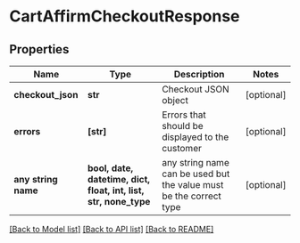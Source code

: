 # CartAffirmCheckoutResponse


## Properties
Name | Type | Description | Notes
------------ | ------------- | ------------- | -------------
**checkout_json** | **str** | Checkout JSON object | [optional] 
**errors** | **[str]** | Errors that should be displayed to the customer | [optional] 
**any string name** | **bool, date, datetime, dict, float, int, list, str, none_type** | any string name can be used but the value must be the correct type | [optional]

[[Back to Model list]](../README.md#documentation-for-models) [[Back to API list]](../README.md#documentation-for-api-endpoints) [[Back to README]](../README.md)


